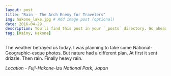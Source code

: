 ```yaml
---
layout: post
title: "Rain - The Arch Enemy for Travelers"
img: hakone_lake.jpg # Add image post (optional)
date: 2016-04-29
description: You’ll find this post in your `_posts` directory. Go ahead and edit it and re-build the site to see your changes. # Add post description (optional)
tag: [Rainy, Hakone]
---
```

The weather betrayed us today. I was planning to take some National-Geographic-esque photos. But nature had a different plan. At first it sent drizzle. Then rain. Finally heavy rain. 

*Location - Fuji-Hakone-Izu National Park, Japan*

